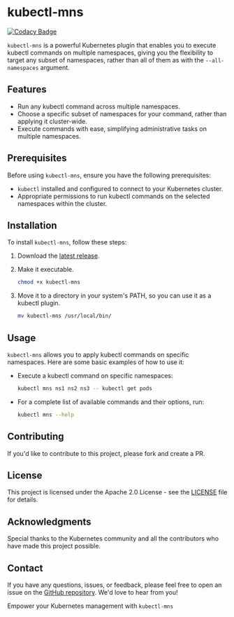 # kubectl-mns

[![Codacy Badge](https://app.codacy.com/project/badge/Grade/f7f7d8f26a24480896ade991051123a5)](https://app.codacy.com/gh/wasilak/kubectl-mns/dashboard?utm_source=gh&utm_medium=referral&utm_content=&utm_campaign=Badge_grade)

`kubectl-mns` is a powerful Kubernetes plugin that enables you to execute kubectl commands on multiple namespaces, giving you the flexibility to target any subset of namespaces, rather than all of them as with the `--all-namespaces` argument.

## Features

- Run any kubectl command across multiple namespaces.
- Choose a specific subset of namespaces for your command, rather than applying it cluster-wide.
- Execute commands with ease, simplifying administrative tasks on multiple namespaces.

## Prerequisites

Before using `kubectl-mns`, ensure you have the following prerequisites:

- `kubectl` installed and configured to connect to your Kubernetes cluster.
- Appropriate permissions to run kubectl commands on the selected namespaces within the cluster.

## Installation

To install `kubectl-mns`, follow these steps:

1. Download the [latest release](https://raw.githubusercontent.com/wasilak/kubectl-mns/main/kubectl-mns).

2. Make it executable.

    ```sh
    chmod +x kubectl-mns
    ```

3. Move it to a directory in your system's PATH, so you can use it as a kubectl plugin.

    ```sh
    mv kubectl-mns /usr/local/bin/
    ```

## Usage

`kubectl-mns` allows you to apply kubectl commands on specific namespaces. Here are some basic examples of how to use it:

- Execute a kubectl command on specific namespaces:

    ```sh
    kubectl mns ns1 ns2 ns3 -- kubectl get pods
    ```

- For a complete list of available commands and their options, run:

    ```sh
    kubectl mns --help
    ```

## Contributing

If you'd like to contribute to this project, please fork and create a PR.

## License

This project is licensed under the Apache 2.0 License - see the [LICENSE](LICENSE) file for details.

## Acknowledgments

Special thanks to the Kubernetes community and all the contributors who have made this project possible.

## Contact

If you have any questions, issues, or feedback, please feel free to open an issue on the [GitHub repository](https://github.com/wasilak/kubectl-mns). We'd love to hear from you!

Empower your Kubernetes management with `kubectl-mns`
